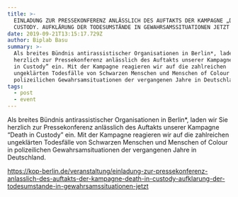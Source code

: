 ```yaml
---
title: >-
  EINLADUNG ZUR PRESSEKONFERENZ ANLÄSSLICH DES AUFTAKTS DER KAMPAGNE „DEATH IN
  CUSTODY. AUFKLÄRUNG DER TODESUMSTÄNDE IN GEWAHRSAMSSITUATIONEN JETZT!“
date: 2019-09-21T13:15:17.729Z
author: Biplab Basu
summary: >-
  Als breites Bündnis antirassistischer Organisationen in Berlin*, laden wir Sie
  herzlich zur Pressekonferenz anlässlich des Auftakts unserer Kampagne “Death
  in Custody” ein. Mit der Kampagne reagieren wir auf die zahlreichen
  ungeklärten Todesfälle von Schwarzen Menschen und Menschen of Colour in
  polizeilichen Gewahrsamsituationen der vergangenen Jahre in Deutschland. 
tags:
  - post
  - event
---
```

Als breites Bündnis antirassistischer Organisationen in Berlin*, laden wir Sie herzlich zur Pressekonferenz anlässlich des Auftakts unserer Kampagne “Death in Custody” ein. Mit der Kampagne reagieren wir auf die zahlreichen ungeklärten Todesfälle von Schwarzen Menschen und Menschen of Colour in polizeilichen Gewahrsamsituationen der vergangenen Jahre in Deutschland. 

<https://kop-berlin.de/veranstaltung/einladung-zur-pressekonferenz-anlasslich-des-auftakts-der-kampagne-death-in-custody-aufklarung-der-todesumstande-in-gewahrsamssituationen-jetzt>
